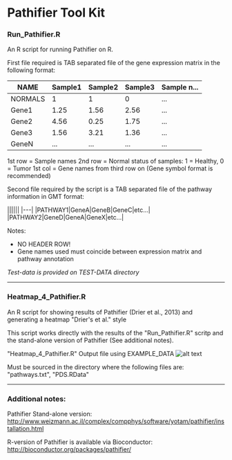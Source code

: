 # Pathifier Tool Kit

### Run_Pathifier.R

An R script for running Pathifier on R.

First file required is TAB separated file of the gene expression matrix in the
following format:

|NAME|Sample1|Sample2|Sample3|Sample n...|
|---|---|---|---|---|
|NORMALS|1|1|0|...|
|Gene1|1.25|1.56|2.56|...|
|Gene2|4.56|0.25|1.75|...|
|Gene3|1.56|3.21|1.36|...|
|GeneN|...|...|...|...|

1st row = Sample names
2nd row = Normal status of samples: 1 = Healthy, 0 = Tumor
1st col = Gene names from third row on (Gene symbol format is recommended)

Second file required by the script is a TAB separated file of the pathway
information in GMT format:

||||||
|---|
|PATHWAY1|GeneA|GeneB|GeneC|etc...|
|PATHWAY2|GeneD|GeneA|GeneX|etc...|

Notes:
+ NO HEADER ROW!
+ Gene names used must coincide between expression matrix and pathway annotation

*Test-data is provided on TEST-DATA directory*

---
### Heatmap_4_Pathifier.R

An R script for showing results of Pathifier (Drier et al., 2013)
and generating a heatmap "Drier's et al." style

This script works directly with the results of the "Run_Pathifier.R" scritp and
the stand-alone version of Pathifier (See additional notes).

"Heatmap_4_Pathifier.R" Output file using EXAMPLE_DATA
![alt text][heatmap]

Must be sourced in the directory where the following files are:
"pathways.txt", "PDS.RData"

---
### Additional notes:
Pathifier Stand-alone version: http://www.weizmann.ac.il/complex/compphys/software/yotam/pathifier/installation.html

R-version of Pathifier is available via Bioconductor:
http://bioconductor.org/packages/pathifier/

[heatmap]: https://raw.githubusercontent.com/AngelCampos/Pathifier-Tool-Kit/master/heatmap.png "Pathifier Style Heatmap"
